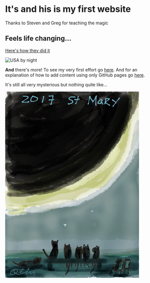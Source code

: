 # It's [](datestamp.html) and his is my first website

Thanks to Steven and Greg for teaching the magic

## Feels life changing...

[Here's how they did it](howto.html)

![USA by night](https://svs.gsfc.nasa.gov/vis/a000000/a004000/a004019/E_W_north_america.0001.jpg)

**And** there's more!  To see my very first effort go [here](page2.html). And for an explanation of how to add content using only GitHub pages go [here](page3.html).

It's still all very mysterious but nothing quite like...

![cat eclpise viewing](IMG_0528.JPG)
